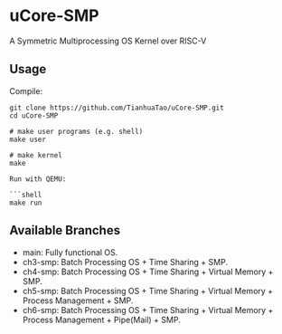 # uCore-SMP
A Symmetric Multiprocessing OS Kernel over RISC-V

## Usage

Compile:

```shell
git clone https://github.com/TianhuaTao/uCore-SMP.git
cd uCore-SMP

# make user programs (e.g. shell)
make user

# make kernel
make

Run with QEMU:

```shell
make run
```

## Available Branches

- main: Fully functional OS.
- ch3-smp: Batch Processing OS + Time Sharing + SMP.
- ch4-smp: Batch Processing OS + Time Sharing + Virtual Memory + SMP.
- ch5-smp: Batch Processing OS + Time Sharing + Virtual Memory + Process Management + SMP.
- ch6-smp: Batch Processing OS + Time Sharing + Virtual Memory + Process Management + Pipe(Mail) + SMP.


